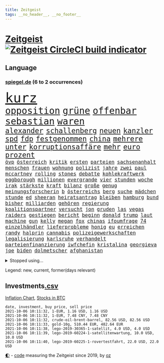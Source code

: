 ```yaml
---
title: Zeitgeist
tags: __no_header__, __no_footer__
---
```


# [Zeitgeist](https://oliz.io/zeitgeist/) [![Zeitgeist CircleCI build indicator](https://circleci.com/gh/ooz/zeitgeist.svg?style=shield)](https://circleci.com/gh/ooz/zeitgeist)

## Language

<h3><a href="https://www.spiegel.de" target="_blank">spiegel.de</a> (6 to 2 occurrences)</h3>
<p style="font-family:monospace">
<span style="font-size:32pt"><a href="news_links.html#kurz" class="current">kurz</a></span>
<br>
<span style="font-size:22pt"><a href="news_links.html#opposition" class="current">opposition</a></span>
<span style="font-size:22pt"><a href="news_links.html#grüne" class="current">grüne</a></span>
<span style="font-size:22pt"><a href="news_links.html#offenbar" class="current">offenbar</a></span>
<span style="font-size:22pt"><a href="news_links.html#sebastian" class="current">sebastian</a></span>
<span style="font-size:22pt"><a href="news_links.html#waren" class="current">waren</a></span>
<br>
<span style="font-size:17pt"><a href="news_links.html#alexander" class="current">alexander</a></span>
<span style="font-size:17pt"><a href="news_links.html#schallenberg" class="new">schallenberg</a></span>
<span style="font-size:17pt"><a href="news_links.html#neuen" class="current">neuen</a></span>
<span style="font-size:17pt"><a href="news_links.html#kanzler" class="current">kanzler</a></span>
<span style="font-size:17pt"><a href="news_links.html#spd" class="current">spd</a></span>
<span style="font-size:17pt"><a href="news_links.html#fdp" class="current">fdp</a></span>
<span style="font-size:17pt"><a href="news_links.html#festgenommen" class="current">festgenommen</a></span>
<span style="font-size:17pt"><a href="news_links.html#china" class="current">china</a></span>
<span style="font-size:17pt"><a href="news_links.html#mehrere" class="current">mehrere</a></span>
<span style="font-size:17pt"><a href="news_links.html#unter" class="current">unter</a></span>
<span style="font-size:17pt"><a href="news_links.html#korruptionsaffäre" class="new">korruptionsaffäre</a></span>
<span style="font-size:17pt"><a href="news_links.html#mehr" class="current">mehr</a></span>
<span style="font-size:17pt"><a href="news_links.html#euro" class="current">euro</a></span>
<span style="font-size:17pt"><a href="news_links.html#prozent" class="current">prozent</a></span>
<br>
<span style="font-size:12pt"><a href="news_links.html#övp" class="new">övp</a></span>
<span style="font-size:12pt"><a href="news_links.html#österreich" class="current">österreich</a></span>
<span style="font-size:12pt"><a href="news_links.html#kritik" class="current">kritik</a></span>
<span style="font-size:12pt"><a href="news_links.html#ersten" class="current">ersten</a></span>
<span style="font-size:12pt"><a href="news_links.html#parteien" class="current">parteien</a></span>
<span style="font-size:12pt"><a href="news_links.html#sachsenanhalt" class="current">sachsenanhalt</a></span>
<span style="font-size:12pt"><a href="news_links.html#menschen" class="current">menschen</a></span>
<span style="font-size:12pt"><a href="news_links.html#frauen" class="current">frauen</a></span>
<span style="font-size:12pt"><a href="news_links.html#wohnung" class="current">wohnung</a></span>
<span style="font-size:12pt"><a href="news_links.html#polizist" class="current">polizist</a></span>
<span style="font-size:12pt"><a href="news_links.html#jahre" class="current">jahre</a></span>
<span style="font-size:12pt"><a href="news_links.html#zwei" class="current">zwei</a></span>
<span style="font-size:12pt"><a href="news_links.html#paul" class="current">paul</a></span>
<span style="font-size:12pt"><a href="news_links.html#mccartney" class="current">mccartney</a></span>
<span style="font-size:12pt"><a href="news_links.html#rolling" class="current">rolling</a></span>
<span style="font-size:12pt"><a href="news_links.html#stones" class="current">stones</a></span>
<span style="font-size:12pt"><a href="news_links.html#debatte" class="current">debatte</a></span>
<span style="font-size:12pt"><a href="news_links.html#kohlekraftwerk" class="current">kohlekraftwerk</a></span>
<span style="font-size:12pt"><a href="news_links.html#eggborough" class="new">eggborough</a></span>
<span style="font-size:12pt"><a href="news_links.html#millionen" class="current">millionen</a></span>
<span style="font-size:12pt"><a href="news_links.html#evergrande" class="current">evergrande</a></span>
<span style="font-size:12pt"><a href="news_links.html#vier" class="current">vier</a></span>
<span style="font-size:12pt"><a href="news_links.html#stunden" class="current">stunden</a></span>
<span style="font-size:12pt"><a href="news_links.html#woche" class="current">woche</a></span>
<span style="font-size:12pt"><a href="news_links.html#irak" class="current">irak</a></span>
<span style="font-size:12pt"><a href="news_links.html#stärkste" class="current">stärkste</a></span>
<span style="font-size:12pt"><a href="news_links.html#kraft" class="current">kraft</a></span>
<span style="font-size:12pt"><a href="news_links.html#bilanz" class="current">bilanz</a></span>
<span style="font-size:12pt"><a href="news_links.html#große" class="current">große</a></span>
<span style="font-size:12pt"><a href="news_links.html#genug" class="current">genug</a></span>
<span style="font-size:12pt"><a href="news_links.html#meinungsforscherin" class="new">meinungsforscherin</a></span>
<span style="font-size:12pt"><a href="news_links.html#b" class="current">b</a></span>
<span style="font-size:12pt"><a href="news_links.html#österreichs" class="current">österreichs</a></span>
<span style="font-size:12pt"><a href="news_links.html#berg" class="current">berg</a></span>
<span style="font-size:12pt"><a href="news_links.html#suche" class="current">suche</a></span>
<span style="font-size:12pt"><a href="news_links.html#mädchen" class="current">mädchen</a></span>
<span style="font-size:12pt"><a href="news_links.html#stunde" class="current">stunde</a></span>
<span style="font-size:12pt"><a href="news_links.html#ed" class="current">ed</a></span>
<span style="font-size:12pt"><a href="news_links.html#sheeran" class="new">sheeran</a></span>
<span style="font-size:12pt"><a href="news_links.html#heiratsantrag" class="current">heiratsantrag</a></span>
<span style="font-size:12pt"><a href="news_links.html#bleiben" class="current">bleiben</a></span>
<span style="font-size:12pt"><a href="news_links.html#hamburg" class="current">hamburg</a></span>
<span style="font-size:12pt"><a href="news_links.html#bund" class="current">bund</a></span>
<span style="font-size:12pt"><a href="news_links.html#bisher" class="current">bisher</a></span>
<span style="font-size:12pt"><a href="news_links.html#milliarden" class="current">milliarden</a></span>
<span style="font-size:12pt"><a href="news_links.html#gehören" class="current">gehören</a></span>
<span style="font-size:12pt"><a href="news_links.html#regierung" class="current">regierung</a></span>
<span style="font-size:12pt"><a href="news_links.html#koalitionspartner" class="current">koalitionspartner</a></span>
<span style="font-size:12pt"><a href="news_links.html#versucht" class="current">versucht</a></span>
<span style="font-size:12pt"><a href="news_links.html#jon" class="current">jon</a></span>
<span style="font-size:12pt"><a href="news_links.html#gruden" class="new">gruden</a></span>
<span style="font-size:12pt"><a href="news_links.html#las" class="current">las</a></span>
<span style="font-size:12pt"><a href="news_links.html#vegas" class="current">vegas</a></span>
<span style="font-size:12pt"><a href="news_links.html#raiders" class="new">raiders</a></span>
<span style="font-size:12pt"><a href="news_links.html#gestiegen" class="current">gestiegen</a></span>
<span style="font-size:12pt"><a href="news_links.html#bericht" class="current">bericht</a></span>
<span style="font-size:12pt"><a href="news_links.html#beginn" class="current">beginn</a></span>
<span style="font-size:12pt"><a href="news_links.html#donald" class="current">donald</a></span>
<span style="font-size:12pt"><a href="news_links.html#trump" class="current">trump</a></span>
<span style="font-size:12pt"><a href="news_links.html#laut" class="current">laut</a></span>
<span style="font-size:12pt"><a href="news_links.html#machine" class="current">machine</a></span>
<span style="font-size:12pt"><a href="news_links.html#gun" class="new">gun</a></span>
<span style="font-size:12pt"><a href="news_links.html#kelly" class="current">kelly</a></span>
<span style="font-size:12pt"><a href="news_links.html#megan" class="current">megan</a></span>
<span style="font-size:12pt"><a href="news_links.html#fox" class="current">fox</a></span>
<span style="font-size:12pt"><a href="news_links.html#chinas" class="current">chinas</a></span>
<span style="font-size:12pt"><a href="news_links.html#ifoumfrage" class="current">ifoumfrage</a></span>
<span style="font-size:12pt"><a href="news_links.html#74" class="new">74</a></span>
<span style="font-size:12pt"><a href="news_links.html#einzelhändler" class="new">einzelhändler</a></span>
<span style="font-size:12pt"><a href="news_links.html#lieferprobleme" class="current">lieferprobleme</a></span>
<span style="font-size:12pt"><a href="news_links.html#honig" class="new">honig</a></span>
<span style="font-size:12pt"><a href="news_links.html#eu" class="current">eu</a></span>
<span style="font-size:12pt"><a href="news_links.html#erreichen" class="current">erreichen</a></span>
<span style="font-size:12pt"><a href="news_links.html#randy" class="new">randy</a></span>
<span style="font-size:12pt"><a href="news_links.html#halprin" class="new">halprin</a></span>
<span style="font-size:12pt"><a href="news_links.html#cannabis" class="current">cannabis</a></span>
<span style="font-size:12pt"><a href="news_links.html#polizeigewerkschaften" class="new">polizeigewerkschaften</a></span>
<span style="font-size:12pt"><a href="news_links.html#legalisierung" class="new">legalisierung</a></span>
<span style="font-size:12pt"><a href="news_links.html#karlsruhe" class="current">karlsruhe</a></span>
<span style="font-size:12pt"><a href="news_links.html#verhandelt" class="current">verhandelt</a></span>
<span style="font-size:12pt"><a href="news_links.html#parteienfinanzierung" class="new">parteienfinanzierung</a></span>
<span style="font-size:12pt"><a href="news_links.html#iwfchefin" class="new">iwfchefin</a></span>
<span style="font-size:12pt"><a href="news_links.html#kristalina" class="new">kristalina</a></span>
<span style="font-size:12pt"><a href="news_links.html#georgieva" class="new">georgieva</a></span>
<span style="font-size:12pt"><a href="news_links.html#joe" class="current">joe</a></span>
<span style="font-size:12pt"><a href="news_links.html#biden" class="current">biden</a></span>
<span style="font-size:12pt"><a href="news_links.html#dolmetscher" class="current">dolmetscher</a></span>
<span style="font-size:12pt"><a href="news_links.html#afghanistan" class="current">afghanistan</a></span>
</p>
<details>
<summary>Stopped using...</summary>
<p class="former" style="font-size:12pt">
ans(356) rad(356) rettungsaktion(356) alternativen(355) angeordnet(355) großteil(355) jubiläum(355) mitunter(355) vorbild(355) becker(354) carsten(354) funktionieren(354) jedes(354) kritisierte(354) manöver(354) modernen(354) spuren(354) treffer(354) verschaffen(354) geburtstag(353) geduld(353) helden(353) hinterlassen(353) laden(353) melden(353) aufgeben(352) beantragen(352) blicken(352) dauer(352) eindruck(352) flaschen(352) gott(352) infizierte(352) jünger(352) obama(352) verbraucherschützer(352) verstorbenen(352) videobotschaft(352) wiederwahl(352) bewertet(351) drehen(351) eingebrochen(351) gewerkschaft(351) hotspots(351) konflikt(351) landesregierung(351) nationalmannschaft(351) positiven(351) rest(351) vereinten(351) weitet(351) wettbewerb(351) abgesagt(350) beispielen(350) christopher(350) coronawarnapp(350) extreme(350) gefangen(350) infizieren(350) infizierten(350) kraftvoll(350) lustig(350) position(350) studentin(350) unentschieden(350) website(350) zensur(350) ausbreitung(349) coronawelle(349) digitale(349) entlassung(349) fatal(349) leeren(349) lohnt(349) osnabrück(349) ruhen(349) talent(349) usbürger(349) zweier(349) äußerungen(349) abenteuer(348) ansichten(348) armenien(348) bmw(348) boeing(348) kino(348) putsch(348) quartal(348) regisseur(348) richterin(348) suspendiert(348) trennte(348) andrea(347) autor(347) besetzt(347) djokovic(347) esken(347) innenstadt(347) jüngste(347) main(347) meister(347) plädiert(347) saskia(347) spanier(347) starken(347) telekom(347) untersuchungen(347) verwirrung(347) verzögert(347) virologe(347) weise(347) weiten(347) wirtschaftsminister(347) wütet(347) überlebenden(347) achtelfinale(346) hinweisen(346) niederländische(346) schlechter(346) schnelltests(346) schülerinnen(346) seltenen(346) verdachts(346) verlangen(346) versteckt(346) ausnahmezustand(345) branchen(345) breiten(345) drohungen(345) erlassen(345) geglückt(345) jackson(345) korrigiert(345) rettungskräfte(345) russell(345) siegte(345) uiguren(345) usschauspieler(345) angesteckt(344) beteiligten(344) gebraucht(344) massenhaft(344) radikal(344) raten(344) san(344) sportdirektor(344) tötung(344) veranstalter(344) vermuten(344) vertrauen(344) vorantreiben(344) vorstellung(344) absolut(343) handball(343) heil(343) hubertus(343) hunderten(343) libyen(343) nutzten(343) offensive(343) rock(343) schwanger(343) schülern(343) stuttgarter(343) unrecht(343) update(343) 71(342) benennt(342) bitcoin(342) clinton(342) gastbeitrag(342) reiste(342) restaurant(342) symbol(342) vergangene(342) wirecardskandal(342) ansprache(341) basketball(341) betrugs(341) elektrische(341) gefechte(341) halben(341) kindesmissbrauch(341) regen(341) wende(341) zerstörung(341) anja(340) anlagen(340) appell(340) aufschwung(340) bundesstaat(340) drastische(340) erkrankt(340) on(340) verlauf(340) wirtschaftsministerium(340) anlass(339) beliebter(339) hans(339) licht(339) mitternacht(339) nutzt(339) viertelfinale(339) arbeitslosigkeit(338) diego(338) durchgesetzt(338) entsprechend(338) grün(338) nahen(338) patrick(338) verkehrsunfall(338) wirken(338) aufnahme(337) ausgeschieden(337) auskunft(337) bill(337) gefragt(337) grünenchef(337) hielten(337) kürzlich(337) neuwagen(337) claudia(336) durchsuchungen(336) filme(336) gespalten(336) hochzeit(336) ii(336) 45(335) armenische(335) erkenntnisse(335) mutmaßlichem(335) risiken(335) schuss(335) verbessern(335) übernahme(335) genauso(334) indem(334) schlicht(334) unwetter(334) arabische(333) bat(333) indonesien(333) kluge(333) milliardenhilfen(333) model(333) usdollar(333) verfolgt(333) amerikas(332) bezahlung(332) einheitliche(332) einnahmen(332) exporte(332) hinweg(332) ostsee(332) verschwörung(332) verwandelt(332) außerhalb(331) begriff(331) kooperation(331) erregt(330) geschäftsführer(330) kanzlerkandidatur(330) nationalen(330) umgeht(330) unabhängig(330) vorbereiten(330) vorgaben(330) zurückgegangen(330) artikel(329) duisburg(329) erinnerung(329) frisch(329) sage(329) tennisprofi(329) dir(328) fortschritte(328) müsste(328) ökonomen(328) drahtzieher(327) ereignisse(327) mama(327) panik(327) prince(327) bremsen(326) coronazeit(326) marco(326) arztpraxen(325) digital(325) einbrecher(325) kontaktbeschränkungen(325) liefen(325) monats(325) verklagen(325) zukünftig(325) alba(324) angekündigten(324) autobranche(324) bewusst(324) brandstiftung(324) gelingen(324) hadert(324) rasen(324) steffen(324) bestand(323) fehlten(323) ute(323) leider(322) angehen(321) fertig(321) vermissen(321) zuspruch(321) karten(320) kassel(320) sinkende(320) trauern(320) entscheidet(319) schneider(319) verheerend(319) anlauf(318) bundes(318) produziert(318) abgerissen(317) antrag(317) gefühl(317) nasa(317) niederländischen(317) bewältigen(316) erstattet(316) retter(316) zugenommen(316) boomen(315) grünenchefin(315) verbrennungsmotor(315) vergangen(315) patzt(314) rot(314) senioren(313) justizministerin(311) 91(310) gewannen(310) wiedergewählt(310) haustür(309) herausforderung(309) weitermachen(309) halbiert(308) schock(308) verpflichten(305) beschlagnahmten(304) kleinkind(304) kontert(304) königshaus(304) go(303) konzert(303) geschah(302) jill(302) reifen(302) staatsoberhaupt(302) statue(301) strategisch(301) coronajahr(300) emotionale(300) entspannt(299) premiers(299) dieb(298) nächstes(298) voraussichtlich(298) drückt(297) truppenabzug(297) unrealistisch(297) farbe(295) susanne(295) italienischer(294) mietendeckel(293) vorlegen(293) abschluss(292) gesichter(292) bonn(291) versicherer(291) bundespräsidenten(290) ertrank(289) quadratmeter(289) dominik(288) fremden(288) bist(287) transparenz(286) psychischen(285) erleichtern(284) trugen(284) möglichkeit(282) vereins(282) stabil(281) titelkampf(281) versammelt(281) bunt(280) unfällen(280) heimatstadt(279) knüpft(278) trikots(277) aufstehen(276) dreyer(276) formen(276) malu(276) badenwürttembergischen(273) flogen(272) solches(272) hassan(271) 150000(270) bewusstsein(269) berühmtes(268) erneuerbare(268) genaue(268) unternehmerin(268) bronze(266) vorbehalte(263) naomi(262) trocken(261) entgehen(257) fisch(256) schulabschluss(254) umbau(252) riskanten(251) niederländer(250) rasche(250) denkmal(248) perseverance(247) burg(245) westliche(242) konfrontation(241) medizinischen(241) polizeibeamte(241) 95(240) heikel(240) prinzen(237) gaspipeline(235) entsprechenden(232) blaue(231) coronaimpfkampagne(231) hennigwellsow(231) ungemütlich(231) flächendeckend(230) nachbarland(230) unterschriften(230) schuljahr(229) infrastruktur(227) pablo(227) afrikanische(225) gewisse(225) lenkt(225) potenziell(225) fahrten(224) vormarsch(224) härtesten(223) silber(221) oscar(220) motiven(219) militärputsch(217) bein(214) neuss(212) datenschützer(211) verlusten(211) autobahnen(210) luxus(210) indiens(209) 53jähriger(207) direkten(207) carlos(206) zusammenbruch(206) 4000(205) konfliktberaterin(203) schätzungen(203) wawrzinek(203) 29jähriger(202) großbrand(200) marsrover(198) kriege(197) stefanos(197) tsitsipas(197) gegnerin(196) kanye(196) abbruch(195) tvstar(195) linkenchefin(194) rum(194) holten(193) teenagerin(193) inzidenzen(190) häme(189) südamerika(188) usbehörde(188) lockte(185) interessante(184) ölkonzern(183) lahm(181) einfangen(180) übersetzen(180) erlaubnis(179) realistisch(179) schenkt(178) vergiftete(177) dementieren(175) lacht(175) affen(173) arbeitszeit(173) angespült(172) lobbycontrol(172) bedankte(171) bundestrainers(170) fahrlässig(170) philips(170) leichtathleten(169) bundesstaaten(168) paralympics(168) zahlungsmittel(167) drüber(166) koepfer(166) weckte(165) asyl(164) beleidigte(163) zunehmen(163) kanadischen(162) celsius(160) redbullpilot(160) satellitenbilder(160) neuerdings(159) spannende(158) stoltenberg(158) idol(157) kühl(157) spürt(157) weltgrößten(157) ostbeauftragter(156) pcrtests(156) wanderwitz(156) 350(155) erdoğans(155) standorten(155) westlichen(155) kommender(154) cloud(153) packenden(153) niemandem(152) abzuwenden(150) heldin(150) überholmanöver(149) dörfern(148) statistik(148) umwelthilfe(148) zunichte(148) bouffier(147) kabel(147) konkurrent(146) spekulation(145) traumatischen(145) nötigen(144) eingedämmt(143) erlässt(143) petersburg(143) sankt(143) untergang(143) verstappens(143) ähnlichen(143) vergewaltiger(142) verwüstet(142) erstem(141) jüngst(141) label(140) grünenkanzlerkandidatin(139) hochrangige(138) protestaktionen(138) schwimmerin(138) bereite(137) entweder(137) spdchef(136) mikrochips(135) 1946(134) 2045(134) halbzeit(134) bafög(133) güterzug(133) ziemiak(133) jahrelanger(132) deuten(131) empathie(131) krieges(131) potsdamer(131) schwerste(131) badewanne(130) bnd(130) beworfen(129) lohnniveau(129) ausgelassen(128) einzelfall(128) produkt(128) beispiellose(125) umgekommen(125) wartete(125) gefechten(124) arbeitsmarkt(123) hiphop(123) konflikten(123) sächsische(123) chronologie(121) ökosystem(121) 41jährige(120) fahne(120) lahmzulegen(120) neunjähriger(120) jemanden(118) ermahnt(117) lernrückstände(117) befugnisse(116) deutschkolumne(116) plakat(116) sahen(116) einsätze(115) spiegelreporter(115) angeschlagene(114) herzog(114) tarifkonflikt(114) ashley(113) geschlampt(113) heizkosten(113) lehren(113) schnäppchen(113) unionskanzlerkandidaten(113) überzahl(113) kulturtipps(112) stärkeren(112) ticket(112) boy(111) eingestürzt(111) karim(111) millionenstadt(111) wiederbeleben(110) lago(109) maggiore(109) müll(109) stärkere(109) argument(108) bauernhof(108) fehlers(108) finger(108) riesiger(108) zwischenlandung(108) auszuschließen(107) erweitern(107) benzinpreise(106) brett(106) elektro(106) erzielen(106) verendeten(106) zehntausend(106) wmführung(105) balkan(104) geflüchteter(104) osaka(104) 1998(103) berge(103) 220(102) hakt(102) umfassende(102) benzinpreis(101) kerber(101) lokal(101) konzepte(100) geregelt(99) klaut(99) kulturelle(99) machtdemonstration(99) shell(99) 218(98) lara(98) otte(98) perry(98) rohstoffe(98) steuervergehen(98) 27jährige(97) angelique(97) dallas(97) streiken(97) warb(97) arena(96) sechzigerjahre(96) wenigsten(96) bundestagskandidaten(95) kopfschmerzen(95) lee(95) stehe(95) delta(94) längerer(94) sicherheitsrat(94) trailer(93) ölteppich(93) alliierten(92) ernstfall(92) jahrelange(92) rechtsradikalen(92) verkraften(92) verspätet(91) weltbevölkerung(91) bronzemedaille(90) hintertür(90) ignorierte(90) machtwechsel(90) may(90) schuster(90) untereinander(90) anzahl(89) auftaktsieg(89) bucht(89) fußballnationalspieler(89) geschlossenheit(89) korsika(89) serbe(89) steueroasen(89) abgeordnetengesetz(88) einfallstor(88) hunderttausenden(88) peters(88) rohrbach(88) sogleich(88) tool(88) veränderung(88) zerstörte(88) 1962(87) 350000(87) alzheimer(87) andernfalls(87) beispiele(87) defekter(87) ewigkeit(87) haupttäter(87) huthirebellen(87) smarte(87) adrian(86) angespannte(86) aufhört(86) bemängelt(86) drogendealer(86) hessische(86) kleinbus(86) krankheiten(86) lkwanhänger(86) schlächter(86) ardern(85) erhöhtes(85) fitnesstrainer(85) handlanger(85) mach(85) misshandlung(85) naht(85) prophezeit(85) stromleitungen(85) übergewicht(85) cloppenburg(84) dänischer(84) großstädter(84) halbleitermangel(84) ramos(84) rängen(84) strikt(84) ungeklärten(84) besseres(83) briefwechsel(83) dauerhafte(83) ertrinkt(83) fluchen(83) unterdrücken(83) zensieren(83) ansprechen(82) gerüchten(82) bürgerkriegsland(81) ronja(81) teufel(81) überwindung(81) altenberger(80) aufgegangen(80) dokumentierte(80) erdgeschoss(80) floridas(80) bolsonaros(79) chilenischen(79) machtlos(79) verbünden(79) zwingen(79) 88(78) angesehen(78) autobahnbrücke(78) bedfordstrohm(78) ebrahim(78) ekdratsvorsitzende(78) fahrerwertung(78) logo(78) raisi(78) tendenz(78) ungeklärter(78) abwechslung(77) atomgespräche(77) denis(77) emirate(77) hedgefonds(77) schulstrategie(77) warnungen(77) bay(76) datenschützern(76) kratzt(76) ladenöffnungen(76) religion(76) seele(76) tampa(76) usmarine(76) verbrannte(76) betreuer(75) hindukusch(75) kilogramm(75) maskengeschäfte(75) meryl(75) streep(75) beschuldigen(74) justizstreit(74) knackt(74) sammler(74) 500000(73) autoren(73) erfolglosen(73) ansteckung(72) befristungen(72) erobert(72) haie(72) riskante(72) umweltverbände(72) vwtochter(72) zeitfahren(72) batterien(71) niedrigzinspolitik(71) verbesserungen(71) versteck(71) wesentliche(71) wohnungsbrand(71) abgesehen(70) anonymer(70) aufzubauen(70) drogenbanden(70) freudentränen(70) ivan(70) oranje(70) sklaverei(70) thw(70) verteidigungsministeriums(70) bayaz(69) danyal(69) gerichtlich(69) montreal(69) roter(69) tragisches(69) gegenwart(68) rechtskurs(68) verbesserung(68) verlassenen(68) debütant(67) fachleuten(67) heinzchristian(67) nachbarin(67) schildern(67) spielerin(67) strache(67) wehe(67) mob(66) monarchie(66) nürnberger(66) überflutete(66) flüchtlingsunterkunft(65) frauenhasser(65) jamal(65) musiala(65) polo(65) straßenrand(65) dauerte(64) ergriff(64) kleinkinder(64) sechsjährige(64) blasio(63) saugt(63) schottischen(63) schreiend(63) sciencefiction(63) tags(63) bezweifelt(62) malta(62) untersagen(62) vorfreude(62) entlastungen(61) olympiateilnahme(61) putschversuch(61) swing(61) thront(61) vorkrisenniveau(61) abgebaut(60) akku(60) elften(60) eurojackpot(60) spende(60) südstaatenfeldherr(60) südstaatengenerals(60) vereinigte(60) brasilianischen(59) coco(59) dominieren(59) doppelerfolg(59) ebbe(59) gauff(59) gremium(59) rumäniens(59) versehen(59) got(58) metall(58) nähert(58) verweigerer(58) ashleigh(57) australierin(57) barty(57) designierte(57) fossilen(57) frauenrechtlerinnen(57) haushalten(57) hochwasserkatastrophe(57) holocaustüberlebende(57) sichtbar(57) weltranglistenerste(57) belastend(56) gemeinwohl(56) kolumbianischen(56) ngos(56) zentraler(56) 31jährige(55) 380(55) erkrankungen(55) fachen(55) funktionär(55) grömitz(55) saarlouis(55) schweinswal(55) standesgemäß(55) ubahnstationen(55) berufliche(54) charlottesville(54) gebauten(54) justizreform(54) vorgeschlagen(54) lebten(53) meiste(53) spitzte(53) statements(53) zynische(53) hochwasser(52) löwen(52) oppenheimer(52) träumten(52) verstörenden(52) erfolglos(51) mdr(51) niederländischer(51) spike(51) whistleblower(51) afdchef(50) eingegriffen(50) eröffnungsspiel(50) gesund(50) nso(50) nützt(50) pegasus(50) schutt(50) winterspiele(50) überholte(50) coronashutdown(49) dienstagmorgen(49) getroffenen(49) ioc(49) prominent(49) sigrid(49) sturzbäche(49) errungen(48) marken(48) schleusen(48) selbstverständlichkeit(48) staatliches(48) unionsparteien(48) urlaubstage(48) y(48) bergner(47) ettlingen(47) geschlossene(47) handgreiflich(47) kisten(47) klassischer(47) rap(47) scott(47) unsichtbar(47) vorausgesagt(47) zweifacher(47) beliebte(46) drogenprozess(46) eindhoven(46) elektroautohersteller(46) götze(46) kontinente(46) ricarda(46) schmerzmittel(46) tieres(46) vertreibung(46) halbleiter(45) laufe(45) ostseebad(45) stellvertretende(45) überwachungssoftware(45) ahr(44) aufwand(44) lasso(44) mobiles(44) must(44) rennstrecke(44) tarifstreit(44) ted(44) wahlkampfs(44) wechselte(44) überwältigt(44) afghanischer(43) gekürzt(43) labore(43) liebeserklärung(43) nachhaltiger(43) paulo(43) são(43) with(43) aufzeichnung(42) cathy(42) ethnischen(42) influencerinnen(42) information(42) schleichwerbung(42) sprint(42) 13000(41) delegation(41) einlegen(41) landeskriminalamt(41) manhattan(41) versäumt(41) badenbaden(40) happier(40) impfstatus(40) konzertfilm(40) modul(40) norddeutschland(40) schleppende(40) sichtlich(40) than(40) triathlon(40) dune(39) kanutin(39) krisenmanagement(39) sinzig(39) steinen(39) umkämpften(39) zuwendung(39) aktionskünstler(38) bestimmtes(38) inferno(38) leistungen(38) todesangst(38) verstoßes(38) einschüchterung(37) industriebetriebe(37) landrat(37) verbänden(37) verhassten(37) wiege(37) annika(36) fußgänger(36) führer(36) gesellschaftlicher(36) kostenloser(36) moster(36) schulzeit(36) ungewohnten(36) athletin(35) covid19verlauf(35) kosmonauten(35) wiedereröffnet(35) ausgeflogen(34) connor(34) demokratiebewegung(34) marathon(34) schinden(34) unterstützerinnen(34) besatzung(33) funktion(33) jäh(33) längste(33) streitereien(33) zivilschutzminister(33) aufträge(32) gaal(32) querdenkerdemo(32) recklinghausen(32) drauf(31) pföhler(31) schleu(31) überträgt(31) alpaka(30) anhaltenden(30) billigen(30) cdulandrat(30) ertranken(30) geronimo(30) investments(30) linksextremistin(30) münzen(30) nationalkonservative(30) querdenkerdemonstration(30) regiestar(30) rindertuberkulose(30) rundfunkgesetz(30) säuglings(30) vergisst(30) wolfratshausen(30) brasília(29) schrank(29) whatsappnachrichten(29) 1961(28) ansage(28) fatale(28) hessens(28) hochrisikogebiete(28) härteste(28) mediengesetz(28) moderner(28) saudiarabischen(28) uniform(28) bahnstreik(27) ergeht(27) fucking(27) gärtnern(27) kapituliert(27) kirchenoberhaupt(27) rover(27) schürt(27) sonntagsfrage(27) trio(27) vergiftung(27) aufforderung(26) ligaspiel(26) tägliches(26) verwüstete(26) wirtschaftskrise(26) arbeitsalltag(25) experimente(25) ghani(25) konstruktion(25) lokführerstreiks(25) paket(25) tarantino(25) ashraf(24) ausscheiden(24) elena(24) häfen(24) klassenquarantäne(24) leidwesen(24) standorte(24) tierheime(24) watch(24) herrschern(23) reuter(23) spaziergang(23) verbrachte(23) entgingen(22) geleit(22) gewohnt(22) groko(22) privathaushalten(22) grace(21) hubschrauberabsturz(21) nordseeküste(21) fußballbundes(20) klärt(20) schützten(20) t(20) banksykunstwerk(19) entgegenkommen(19) stimmungshoch(19) supercup(19) unterschätzt(19) wahlkampfauftritt(19) werken(19) deutschdeutsche(18) diebe(18) handydaten(18) teilung(18) uskardinal(18) verletzungsbedingt(18) 1944(17) biker(17) evakuierte(17) freundinnen(17) haltern(17) nizza(17) paralympischen(17) punktet(17) ramstein(17) druckt(16) erfahrener(16) exminister(16) kritischen(16) randerscheinung(16) angerufen(15) award(15) barents(15) regalen(15) tierische(15) verbauen(15) agiert(14) amrullah(14) atacamawüste(14) events(14) gebissen(14) hochfahren(14) hurrikan(14) pflanze(14) saleh(14) uneingeschränkt(14) zentralasien(14) atombombe(13) auslandseinsätzen(13) bonner(13) ernüchterung(13) hamid(13) johann(13) karzai(13) mithalten(13) treu(13) baus(12) farce(12) flugzeugträgers(12) geführten(12) jerome(12) länderspiele(12) neuesten(12) 28jahreshoch(11) beschimpfen(11) cduwirtschaftsrat(11) d'or(11) klärung(11) kooperativ(11) langsame(11)
</p>
</details>
<p>Legend: <span class="new">new</span>, <span class="current">current</span>, <span class="former">former(days relevant)</span></p>

## Investments[.csv](investments.csv)

[Inflation Chart](https://inflationchart.com),
[Stocks in BTC](https://stonksinbtc.xyz/)

```
date, investment, buy price, sell price
2021-10-06 10:11:32, 1-EUR, 1.16 USD, 1.16 USD
2021-10-06 10:11:32, 1-EUR, 7.48 CNY, 7.48 CNY
2021-10-06 10:11:32, crude-oil-brent-barrel, 82.56 USD, 82.56 USD
2021-10-06 10:11:33, gold-10g, 510.44 EUR, 482.64 EUR
2021-10-06 10:11:38, lego-2019-30365-1-satellit, 4.0 USD, 4.0 USD
2021-10-06 10:11:39, lego-2019-60224-1-satellitenwartung, 10.0 USD, 10.0 USD
2021-10-06 10:11:40, lego-2019-60225-1-rovertestfahrt, 22.0 USD, 22.0 USD
```

<footer>
<a href="javascript:toggleTheme()" class="nav">🌓</a>
- <a href="https://github.com/ooz/zeitgeist">code</a> measuring the Zeitgeist since 2019, by <a href="https://oliz.io">oz</a>
</footer>
